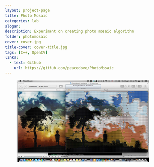 ```yaml
---
layout: project-page
title: Photo Mosaic
categories: lab
slogan: 
description: Experiment on creating photo mosaic algorithm
folder: photomosaic
cover: cover.jpg
title-cover: cover-title.jpg
tags: [C++, OpenCV]
links:
  - text: Github
    url: https://github.com/peacedove/PhotoMosaic
---
```


<figure class="image">
    <img src="/assets/images/lab/photomosaic/1.jpg" alt="photo mosaic">
</figure>